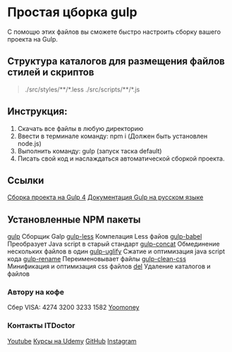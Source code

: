 # Простая цборка gulp
С помощю этих файлов вы сможете быстро настроить сборку вашего проекта на Gulp.

## Структура каталогов для размещения файлов стилей и скриптов
>./src/styles/\*\*/\*.less
>./src/scripts/\*\*/\*.js

## Инструкция:
1. Скачать все файлы в любую директорию
2. Ввести в терминале команду: npm i (Должен быть установлен node.js)
3. Выполнить команду: gulp (запуск таска default)
4. Писать свой код и наслаждаться автоматической сборкой проекта.

## Ссылки
[Сборка проекта на Gulp 4](https://github.com/morphIsmail/gulp_build_3)
[Документация Gulp на русском языке](https://webdesign-master.ru/blog/docs/gulp-documentation.html)

## Установленные NPM пакеты
[gulp](https://www.npmjs.com/package/gulp) Сборщик Galp
[gulp-less](https://www.npmjs.com/package/gulp-less) Компелация Less
файов
[gulp-babel](https://www.npmjs.com/package/gulp-babel)
Преобразует Java script в старый стандарт
[gulp-concat](https://www.npmjs.com/package/gulp-concat)
Обмединение нескольких файлов в один
[gulp-uglify](https://www.npmjs.com/package/gulp-uglify)
Сжатие и оптимизация java script кода
[gulp-rename](https://www.npmjs.com/package/gulp-rename)
Переименовывает файлы
[gulp-clean-css](https://www.npmjs.com/package/gulp-clean-css)
Минификация и оптимизация css файлов
[del](https://www.npmjs.com/package/del)
Удаление каталогов и файлов

### Автору на кофе

Сбер VISA: 4274 3200 3233 1582
[Yoomoney](https://yasobe.ru/na/itdoctor)

### Контакты ITDoctor

[Youtube](https://www.youtube.com/c/ITDoctor)
[Курсы на Udemy](https://www.udemy.com/user/useinov-ismail-asanovich)
[GitHub](https://github.com/morphIsmail)
[Instagram](https://onstagram.com/ismail_asanovich)